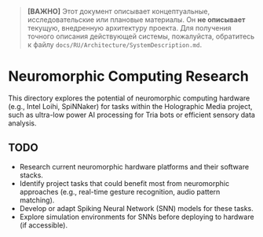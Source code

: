 > **[ВАЖНО]** Этот документ описывает концептуальные, исследовательские или плановые материалы. Он **не описывает** текущую, внедренную архитектуру проекта. Для получения точного описания действующей системы, пожалуйста, обратитесь к файлу `docs/RU/Architecture/SystemDescription.md`.

# Neuromorphic Computing Research

This directory explores the potential of neuromorphic computing hardware
(e.g., Intel Loihi, SpiNNaker) for tasks within the Holographic Media project,
such as ultra-low power AI processing for Tria bots or efficient sensory data analysis.

## TODO
- Research current neuromorphic hardware platforms and their software stacks.
- Identify project tasks that could benefit most from neuromorphic approaches (e.g., real-time gesture recognition, audio pattern matching).
- Develop or adapt Spiking Neural Network (SNN) models for these tasks.
- Explore simulation environments for SNNs before deploying to hardware (if accessible).
